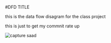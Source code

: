  #DFD TITLE

this is the data flow disagram for the class project 


this is just to get my commnit rate up


![capture saad](https://cloud.githubusercontent.com/assets/21317643/19130943/0b66efa4-8b13-11e6-836e-e47b6bcd75bc.gif)



